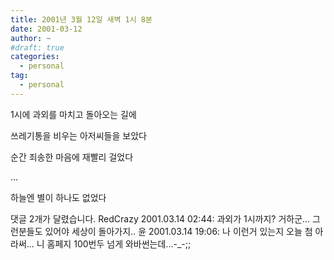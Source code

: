 ```yaml
---
title: 2001년 3월 12일 새벽 1시 8분
date: 2001-03-12
author: ~
#draft: true
categories:
  - personal
tag:
  - personal
---
```




1시에 과외를 마치고 돌아오는 길에

쓰레기통을 비우는 아저씨들을 보았다

순간 죄송한 마음에 재빨리 걸었다

...

하늘엔 별이 하나도 없었다


 댓글  2개가 달렸습니다.
RedCrazy 2001.03.14 02:44: 
과외가 1시까지? 거하군... 그런분들도 있어야 세상이 돌아가지..
윤 2001.03.14 19:06: 
나 이런거 있는지 오늘 첨 아라써... 니 홈페지 100번두 넘게 와바썬는데...-_-;;





